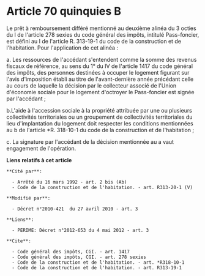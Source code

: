 # Article 70 quinquies B

Le prêt à remboursement différé mentionné au deuxième alinéa du 3 octies du I de l'article 278 sexies du code général des
impôts, intitulé Pass-foncier, est défini au I de l'article R. 313-19-1 du code de la construction et de l'habitation. Pour
l'application de cet alinéa : 

a. Les ressources de l'accédant s'entendent comme la somme des revenus fiscaux de référence, au sens du 1° du IV de l'article
1417 du code général des impôts, des personnes destinées à occuper le logement figurant sur l'avis d'imposition établi au
titre de l'avant-dernière année précédant celle au cours de laquelle la décision par le collecteur associé de l'Union
d'économie sociale pour le logement d'octroyer le Pass-foncier est signée par l'accédant ; 

b.L'aide à l'accession sociale à la propriété attribuée par une ou plusieurs collectivités territoriales ou un groupement de
collectivités territoriales du lieu d'implantation du logement doit respecter les conditions mentionnées au b de l'article
*R. 318-10-1 du code de la construction et de l'habitation ; 

c. La signature par l'accédant de la décision mentionnée au a vaut engagement de l'opération.

**Liens relatifs à cet article**

	**Cité par**:

	  - Arrêté du 16 mars 1992 - art. 2 bis (Ab)
	  - Code de la construction et de l'habitation. - art. R313-20-1 (V)

	**Modifié par**:

	  - Décret n°2010-421  du 27 avril 2010 - art. 3

	**Liens**:

	  - PERIME: Décret n°2012-653 du 4 mai 2012 - art. 3

	**Cite**:

	  - Code général des impôts, CGI. - art. 1417
	  - Code général des impôts, CGI. - art. 278 sexies
	  - Code de la construction et de l'habitation. - art. *R318-10-1
	  - Code de la construction et de l'habitation. - art. R313-19-1
